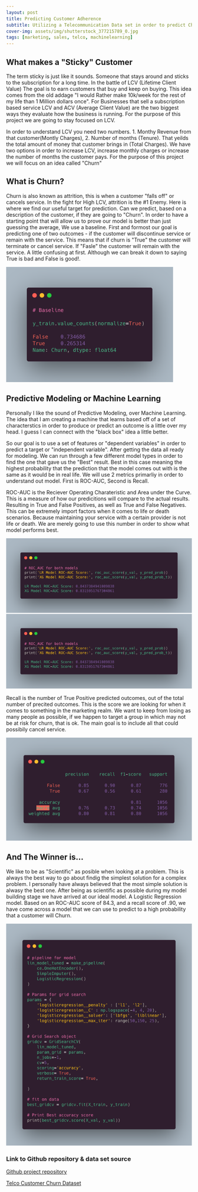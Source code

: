 ```yaml
---
layout: post
title: Predicting Customer Adherence
subtitle: Utilizing a Telecommunication Data set in order to predict Churn
cover-img: assets/img/shutterstock_377215789_0.jpg
tags: [marketing, sales, telco, machinelearning]
---
```


## What makes a "Sticky" Customer

The term sticky is just like it sounds. Someone that stays around and sticks to the subscription for a long time. In the battle of LCV (Lifetime Client Value) The goal is to earn customers that buy and keep on buying. This idea comes from the old addage "I would Rather make 10k/week for the rest of my life than 1 Million dollars once". For Businesses that sell a subscription based service LCV and ACV (Average Client Value) are the two biggest ways they evaluate how the business is running. For the purpose of this project we are going to stay focused on LCV. 

In order to understand LCV you need two numbers. 1. Monthy Revenue from that customer(Montly Charges), 2. Number of months (Tenure). That yeilds the total amount of money that customer brings in (Total Charges). We have two options in order to increase LCV, increase monthly charges or increase the number of months the customer pays. For the purpose of this project we will focus on an idea called "Churn"

## What is Churn?

Churn is also known as attrition, this is when a customer "falls off" or cancels service. In the fight for High LCV, attrition is the #1 Enemy. Here is where we find our useful target for prediction. Can we predict, based on a description of the customer, if they are going to "Churn". In order to have a starting point that will allow us to prove our model is better than just guessing the average, We use a baseline. First and formost our goal is predicting one of two outcomes - if the customer will discontinue service or remain with the service. This means that if churn is "True" the customer will terminate or cancel service. If "Fasle" the customer will remain with the service. A little confusing at first. Although we can break it down to saying True is bad and False is good!. 

<img src="/assets/img/carbon (1).png">

## Predictive Modeling or Machine Learning

Personally I like the sound of Predictive Modeling, over Machine Learning. The idea that I am creating a machine that learns based off of a set of characterstics in order to produce or predict an outcome is a little over my head. I guess I can connect with the "black box" idea a little better. 

So our goal is to use a set of features or "dependent variables" in order to predict a target or "independent variable". After getting the data all ready for modeling. We can run through a few different model types in order to find the one that gave us the "Best" result. Best in this case meaning the highest probability that the prediction that the model comes out with is the same as it would be in real life. We will use 2 metrics primarliy in order to understand out model. First is ROC-AUC, Second is Recall. 

ROC-AUC is the Reciever Operating Charateristic and Area under the Curve. This is a measure of how our predicitions will compare to the actual results. Resulting in True and False Positives, as well as True and False Negatives. This can be extremely import factors when it comes to life or death scenarios. Because maintaining your service with a certain provider is not life or death. We are merely going to use this number in order to show what model performs best. 

<img src="/assets/img/ROC-AUC.png">


<img src="/assets/img/ROC-AUC-carbon.png">

Recall is the number of True Positive predicted outcomes, out of the total number of precited outcomes. This is the score we are looking for when it comes to something in the marketing realm. We want to keep from losing as many people as possible, if we happen to target a group in which may not be at risk for churn, that is ok. The main goal is to include all that could possibily cancel service.  

<img src="/assets/img/carbon (2).png">

## And The Winner is...

We like to be as "Scientific" as posible when looking at a problem. This is always the best way to go about findig the simplest solution for a complex problem. I personally have always believed that the most simple solution is alwasy the best one. After being as scientific as possible during my model building stage we have arrived at our ideal model. A Logistic Regression model. Based on an ROC-AUC score of 84.3, and a recall score of .90, we have come across a model that we can use to predict to a high probability that a customer will Churn.

<img src="/assets/img/lin model.png">

### Link to Github repository & data set source 

[Github project repository](https://github.com/trevorwjames/Build_week2)

[Telco Customer Churn Dataset](https://www.kaggle.com/palashfendarkar/wa-fnusec-telcocustomerchurn)


